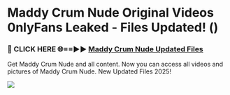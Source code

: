 # Maddy Crum Nude Original Videos 0nlyFans Leaked - Files Updated! ()

<h3>🔴 CLICK HERE 🌐==►► <a href="https://tinyurl.com/2p9ay9w9" rel="nofollow">Maddy Crum Nude Updated Files</a></h3>

Get Maddy Crum Nude and all content. Now you can access all videos and pictures of Maddy Crum Nude. New Updated Files 2025!

[![](https://i.imgur.com/KQgVmj3.gif)](https://tinyurl.com/2p9ay9w9)
